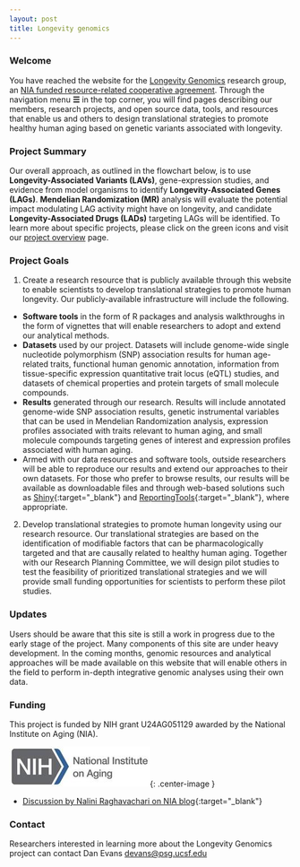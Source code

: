 ```yaml
---
layout: post
title: Longevity genomics
---
```


### Welcome

You have reached the website for the [Longevity Genomics](http://www.longevitygenomics.org/) research group, an [NIA funded resource-related cooperative agreement]({{site.baseurl}}/#funding). Through the navigation menu **☰** in the top corner, you will find pages describing our members, research projects, and open source data, tools, and resources that enable us and others to design translational strategies to promote healthy human aging based on genetic variants associated with longevity. 

### Project Summary

Our overall approach, as outlined in the flowchart below, is to use **Longevity-Associated Variants (LAVs)**, gene-expression studies, and evidence from model organisms to identify **Longevity-Associated Genes (LAGs)**. **Mendelian Randomization (MR)** analysis will evaluate the potential impact modulating LAG activity might have on longevity, and candidate **Longevity-Associated Drugs (LADs)** targeting LAGs will be identified. To learn more about specific projects, please click on the green icons and visit our [project overview]({{site.baseurl}}/projects/) page. 

<object data="/public/images/overallFlowchart.svg"></object>

### Project Goals 

1. Create a research resource that is publicly available through this website to enable scientists to develop translational strategies to promote human longevity. Our publicly-available infrastructure will include the following.
  + **Software tools** in the form of R packages and analysis walkthroughs in the form of vignettes that will enable researchers to adopt and extend our analytical methods. 
  + **Datasets** used by our project. Datasets will include genome-wide single nucleotide polymorphism (SNP) association results for human age-related traits, functional human genomic annotation, information from tissue-specific expression quantitative trait locus (eQTL) studies, and datasets of chemical properties and protein targets of small molecule compounds.   
  + **Results** generated through our research. Results will include annotated genome-wide SNP association results, genetic instrumental variables that can be used in Mendelian Randomization analysis, expression profiles associated with traits relevant to human aging, and small molecule compounds targeting genes of interest and expression profiles associated with human aging.
  + Armed with our data resources and software tools, outside researchers will be able to reproduce our results and extend our approaches to their own datasets. For those who prefer to browse results, our results will be available as downloadable files and through web-based solutions such as [Shiny](http://shiny.rstudio.com/){:target="_blank"} and [ReportingTools](http://bioconductor.org/packages/release/bioc/html/ReportingTools.html){:target="_blank"}, where appropriate. 

2. Develop translational strategies to promote human longevity using our research resource. Our translational strategies are based on the identification of modifiable factors that can be pharmacologically targeted and that are causally related to healthy human aging. Together with our Research Planning Committee, we will design pilot studies to test the feasibility of prioritized translational strategies and we will provide small funding opportunities for scientists to perform these pilot studies. 

### Updates

Users should be aware that this site is still a work in progress due to the early stage of the project. Many components of this site are under heavy development. In the coming months, genomic resources and analytical approaches will be made available on this website that will enable others in the field to perform in-depth integrative genomic analyses using their own data. 

### <a name="funding"></a> Funding

This project is funded by NIH grant U24AG051129 awarded by the National Institute on Aging (NIA).

![nia](/public/images/nia_logo80.jpg){: .center-image }

* [Discussion by Nalini Raghavachari on NIA blog](https://www.nia.nih.gov/research/blog/2015/12/translating-genetic-research-find-new-links-healthy-aging){:target="_blank"}

### Contact

Researchers interested in learning more about the Longevity Genomics project can contact Dan Evans <devans@psg.ucsf.edu>
